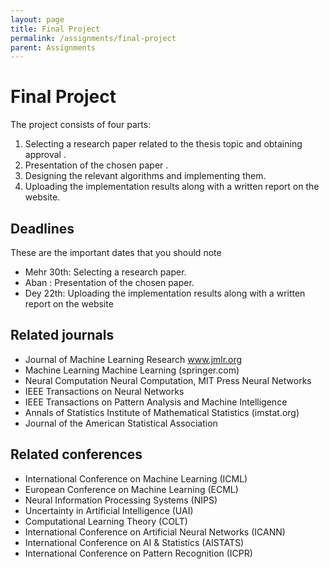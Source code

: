 ```yaml
---
layout: page
title: Final Project
permalink: /assignments/final-project
parent: Assignments
---
```


# Final Project
The project consists of four parts:

1. Selecting a research paper related to the thesis topic and obtaining approval .
2. Presentation of the chosen paper .
3. Designing the relevant algorithms and implementing them.
4. Uploading the implementation results along with a written report on the website.


## Deadlines

These are the important dates that you should note
- Mehr 30th: Selecting a research paper.
- Aban : Presentation of the chosen paper.
- Dey 22th: Uploading the implementation results along with a written report on the website

## Related journals

- Journal of Machine Learning Research www.jmlr.org
- Machine Learning Machine Learning (springer.com)
- Neural Computation Neural Computation, MIT Press Neural Networks
- IEEE Transactions on Neural Networks
- IEEE Transactions on Pattern Analysis and Machine Intelligence
- Annals of Statistics Institute of Mathematical Statistics  (imstat.org)
- Journal of the American Statistical Association

## Related conferences

- International Conference on Machine Learning (ICML)
- European Conference on Machine Learning (ECML)
- Neural Information Processing Systems (NIPS)
- Uncertainty in Artificial Intelligence (UAI)
- Computational Learning Theory (COLT)
- International Conference on Artificial Neural Networks (ICANN)
- International Conference on AI & Statistics (AISTATS)
- International Conference on Pattern Recognition (ICPR)
